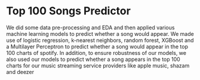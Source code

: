 # Top 100 Songs Predictor

We did some data pre-processing and EDA and then applied various machine learning models to predict whether a song would appear.
We made use of logistic regression, k-nearest neighbors, random forest, XGBoost and a Multilayer Perceptron to predict whether a song would appear in the top 100 charts of spotify. In addition, to ensure robustness of our models, we also used our models to predict whether a song appears in the top 100 charts for our music streaming service providers like apple music, shazam and deezer
